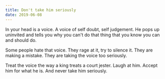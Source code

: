 ```yaml
---
title: Don't take him seriously
date: 2019-06-08
---
```


In your head is a voice. A voice of self doubt, self judgement. He pops up uninvited and tells you why you can't do that thing that you know you can and should do.

Some people hate that voice. They rage at it, try to silence it. They are making a mistake. They are taking the voice too seriously.

Treat the voice the way a king treats a court jester. Laugh at him. Accept him for what he is. And never take him seriously.
